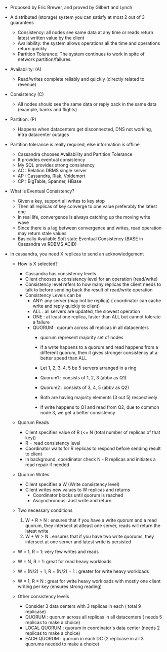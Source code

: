 - Proposed by Eric Brewer, and proved by Gilbert and Lynch

- A distributed (storage) system you can satisfy at most 2 out of 3 guarantees
    - Consistency: all nodes see same data at any time or reads return latest written value by the client
    - Availability: the system allows operations all the time and operations return quickly
    - Partition Tolerance: The system continues to work in spite of network partition/failures.
    
-  Availability: (A)
    - Read/writes complete reliably and quickly (directly related to revenue)
    
- Consistency (C)
    - All nodes should see the same data or reply back in the same data (example, banks and flights)
    
- Partition: (P)
    - Happens when datacenters get disconnected, DNS not working, intra datacenter outages
    
- Partition tolerance is really required, else information is offline
    - Cassandra chooses Availability and Partition Tolerance
    - It provides eventual consistency
    - My SQL provides strong consistency
    - AC : Relation DBMS single server
    - AP : Cassandra, Riak, Voldemort
    - CP : BigTable, Spanner, HBase
    
- What is Eventual Consistency?
    - Given a key, support all writes to key stop
    - Then all replicas of key converge to one value preferably the latest one
    - In real life, convergence is always catching up the moving write wave
    - Since there is a lag between convergence and writes, read operation may return stale values
    - Basically Available Soft state Eventual Consistency (BASE in Cassandra vs RDBMS ACID)
    
- In cassandra, you need X replicas to send an acknowledgement
    - How is X selected?
        - Cassandra has consistency levels
        - Client chooses a consistency level for an operation (read/write)
        - Consistency level refers to how many replicas the client needs to talk to before sending back the result
          of read/write operation
        - Consistency Levels can be
            - ANY: any server (may not be replica) { coordinator can cache write and reply quickly to client)
            - ALL : all servers are updated, the slowest operation
            - ONE : at least one replica, faster than ALL but cannot tolerate a failure
            - QUORUM : quorum across all replicas in all datacenters
                - quorum represent majority set of nodes
                - if a write happens to a quorum and read happens from a different quorum, then it gives stronger
                consistency at a better speed than ALL
                  
                - Let 1, 2, 3, 4, 5 be 5 servers arranged in a ring
                - Quorum1 :  consists of 1, 2, 3 (abbv as Q1)
                - Quorum2 : consists of 3, 4, 5 (abbv as Q2)
                - Both are having majority elements (3 out 5) respectively
                - If write happens to Q1 and read from Q2, due to common node 3, we get a better consistency
    
    - Quorum Reads
        - Client specifies value of R (<= N (total number of replicas of that key))
        - R = read consistency level
        - Coordinator waits for R replicas to respond before sending result to client
        - In background, coordinator check N - R replicas and initiates a read repair if needed
    - Quorum Writes
        - Client specifies a W (Write consistency level)
        - Client writes new values to W replicas and returns
            - Coordinator blocks until quorum is reached
            - Ascynchronous: Just write and return 
    
    - Two necessary conditions
        1. W + R > N : ensures that if you have a write quorum and a read quorum, they intersect at atleast one server, reads will return the latest write
        2. W + W > N : ensures that if you have two write quorums, they intersect at one server and latest write is persisted
        
    - W = 1, R = 1: very few writes and reads
    - W = N, R = 1: great for read heavy workloads
    - W = (N/2) + 1, R = (N/2) + 1 : greater for write heavy workloads
    - W = 1, R = N : great for write heavy workloads with mostly one client writing per key (ensures strong reading)
    
    - Other consistency levels
        - Consider 3 data centers with 3 replicas in each ( total 9 replicase)
        - QUORUM : quorum across all replicas in all datacenters ( needs 5 replicas to make a choice)
        - LOCAL QUORUM : quorum in coordinator's data center (needs 2 replicas to make a choice)
        - EACH QUORUM : quorum in each DC (2 replicase in all 3 quorums needed to make a choice)
        
        
    
    
            
